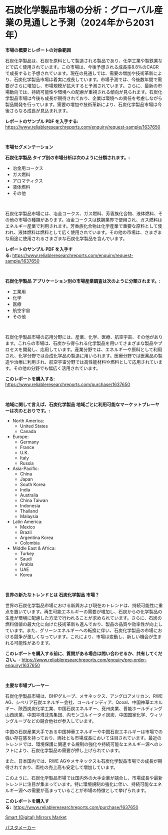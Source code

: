 <p><h1>石炭化学製品市場の分析：グローバル産業の見通しと予測（2024年から2031年）</h1></p><p><strong>市場の概要とレポートの対象範囲</strong></p>
<p><p>石炭化学製品は、石炭を原料として製造される製品であり、化学工業や製鉄業などで広く使用されています。この市場は、今後予想される成長率8.8%のCAGRで成長すると予想されています。現在の見通しでは、需要の増加や技術革新により、石炭化学製品市場は着実に成長しています。市場予測では、今後数年間で需要がさらに増加し、市場規模が拡大すると予測されています。さらに、最新の市場動向では、持続可能性や環境への配慮が重視される傾向が見られます。石炭化学製品市場は今後も成長が期待されており、企業は環境への責任を考慮しながら製品開発を行っています。需要の増加や技術革新により、石炭化学製品市場は今後さらなる成長が見込まれます。</p></p>
<p><strong>レポートのサンプル PDF を入手する:</strong> <a href="https://www.reliableresearchreports.com/enquiry/request-sample/1637650">https://www.reliableresearchreports.com/enquiry/request-sample/1637650</a></p>
<p>&nbsp;</p>
<p><strong>市場セグメンテーション</strong></p>
<p><strong>石炭化学製品 タイプ別の市場分析は次のように分類されます。:</strong></p>
<p><ul><li>冶金用コークス</li><li>ガス燃料</li><li>アロマティクス</li><li>液体燃料</li><li>その他</li></ul></p>
<p>&nbsp;</p>
<p><p>石炭化学製品市場には、冶金コークス、ガス燃料、芳香族化合物、液体燃料、その他の市場の種類があります。冶金コークスは鉄鋼業界で使用され、ガス燃料はエネルギー産業で利用されます。芳香族化合物は化学産業で重要な原料として使われ、液体燃料は燃料として広く使用されています。その他の市場は、さまざまな用途に使用されるさまざまな石炭化学製品を含んでいます。</p></p>
<p><strong>レポートのサンプル PDF を入手する:</strong>&nbsp;<a href="https://www.reliableresearchreports.com/enquiry/request-sample/1637650">https://www.reliableresearchreports.com/enquiry/request-sample/1637650</a></p>
<p>&nbsp;</p>
<p><strong> 石炭化学製品 アプリケーション別の市場産業調査は次のように分類されます。:</strong></p>
<p><ul><li>工業用</li><li>化学</li><li>医療</li><li>航空宇宙</li><li>その他</li></ul></p>
<p>&nbsp;</p>
<p><p>石炭化学製品市場の応用分野には、産業、化学、医療、航空宇宙、その他があります。これらの市場は、石炭から得られる化学製品を用いてさまざまな製品やプロセスを開発し、応用しています。産業分野では、エネルギーや原料として利用され、化学分野では合成化学品の製造に用いられます。医療分野では医薬品の製造や治療に利用され、航空宇宙分野では高性能材料や燃料として応用されています。その他の分野でも幅広く活用されています。</p></p>
<p><strong>このレポートを購入する:</strong>&nbsp; <a href="https://www.reliableresearchreports.com/purchase/1637650">https://www.reliableresearchreports.com/purchase/1637650</a></p>
<p>&nbsp;</p>
<p><strong>地域に関して言えば、石炭化学製品 地域ごとに利用可能なマーケットプレーヤーは次のとおりです。:</strong></p>
<p><ul>
    <li>
        North America:
        <ul>
            <li>United States</li>
            <li>Canada</li>
        </ul>
    </li>
    <li>
        Europe:
        <ul>
            <li>Germany</li>
            <li>France</li>
            <li>U.K.</li>
            <li>Italy</li>
            <li>Russia</li>
        </ul>
    </li>
    <li>
        Asia-Pacific:
        <ul>
            <li>China</li>
            <li>Japan</li>
            <li>South Korea</li>
            <li>India</li>
            <li>Australia</li>
            <li>China Taiwan</li>
            <li>Indonesia</li>
            <li>Thailand</li>
            <li>Malaysia</li>
        </ul>
    </li>
    <li>
        Latin America:
        <ul>
            <li>Mexico</li>
            <li>Brazil</li>
            <li>Argentina Korea</li>
            <li>Colombia</li>
        </ul>
    </li>
    <li>
        Middle East & Africa:
        <ul>
            <li>Turkey</li>
            <li>Saudi</li>
            <li>Arabia</li>
            <li>UAE</li>
            <li>Korea</li>
        </ul>
    </li>
    </ul></p>
<p>&nbsp;</p>
<p><strong>世界の新たなトレンドとは 石炭化学製品 市場？</strong></p>
<p><p>世界の石炭化学製品市場における新興および現在のトレンドは、持続可能性に重点を置いています。再生可能エネルギーの需要が増加し、石炭からの化学製品の生産が環境に配慮した方法で行われることが求められています。さらに、石炭の燃料価値の最大化に向けた技術革新も進んでおり、製品の品質や効率性が向上しています。また、グリーンエネルギーへの転換に伴い、石炭化学製品の市場における競争が激しくなっています。これにより、市場は変動し、新しい機会が生まれる可能性があります。</p></p>
<p><strong>このレポートを購入する前に、質問がある場合は問い合わせるか、共有してください。</strong>- <a href="https://www.reliableresearchreports.com/enquiry/pre-order-enquiry/1637650">https://www.reliableresearchreports.com/enquiry/pre-order-enquiry/1637650</a></p>
<p>&nbsp;</p>
<p><strong>主要な市場プレーヤー</strong></p>
<p><p>石炭化学製品市場は、BHPグループ、メサネックス、アングロアメリカン、RWE AG、シベリア石炭エネルギー会社、コールインディア、Qcoal、中国神華エネルギー、陝西炭炭化学工業、中国石炭エネルギー、兗州炭業、晋能ホールディング山西炭業、中国平煤沈馬集団、内モンゴルイータイ炭炭、中国国家化学、ウィソングループなどの競合他社が参入しています。</p><p>中国の石炭産業大手である中国神華エネルギーや中国石炭エネルギーは市場での強い存在感を持っており、両社とも市場成長において注目されています。最近のトレンドでは、環境保護に関連する規制の強化や持続可能なエネルギー源へのシフトにより、石炭化学製品の需要が押し上げられています。</p><p>また、日本国内では、RWE AGやメサネックスも石炭化学製品市場での成長が期待されており、両社の売上高も安定して増加しています。</p><p>このように、石炭化学製品市場では国内外の大手企業が競合し、市場成長や最新トレンドに注目が集まっています。特に環境規制の強化に伴い、持続可能なエネルギー源への需要が高まっていることが市場の特徴として挙げられます。</p></p>
<p><strong>このレポートを購入する:</strong>&nbsp;&nbsp;<a href="https://www.reliableresearchreports.com/purchase/1637650">https://www.reliableresearchreports.com/purchase/1637650</a></p>
<p><p><a href="https://github.com/Alonsoolds3wq1d81czn8rbol/Market-Research-Report-List-1/blob/main/smart-digital-mirrors-market.md">Smart (Digital) Mirrors Market</a></p><p><a href="https://medium.com/@byroalenzuela76845/%E3%83%91%E3%82%B9%E3%82%BF%E3%83%A1%E3%83%BC%E3%82%AB%E3%83%BC%E3%81%AE%E5%B8%82%E5%A0%B4-%E5%B8%82%E5%A0%B4cagr-%E5%B8%82%E5%A0%B4%E3%83%88%E3%83%AC%E3%83%B3%E3%83%89-%E6%88%90%E9%95%B7%E6%88%A6%E7%95%A5%E3%81%AB%E9%96%A2%E3%81%99%E3%82%8B%E6%83%85%E5%A0%B1-22ffe835b441">パスタメーカー</a></p></p>